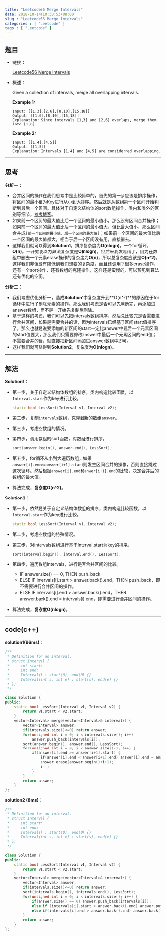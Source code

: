```yaml
---
title: "Leetcode56 Merge Intervals"
date: 2018-10-14T10:30:53+08:00
slug : "Leetcode56 Merge Intervals"
categories : [ "Leetcode" ]
tags : [ "Leetcode" ]
---
```


## 题目

- 链接：

  [Leetcode56 Merge Intervals](https://leetcode.com/problems/merge-intervals/description/)

- 概述：

  Given a collection of intervals, merge all overlapping intervals.

  **Example 1:**

  ```
  Input: [[1,3],[2,6],[8,10],[15,18]]
  Output: [[1,6],[8,10],[15,18]]
  Explanation: Since intervals [1,3] and [2,6] overlaps, merge them into [1,6].
  ```

  **Example 2:**

  ```
  Input: [[1,4],[4,5]]
  Output: [[1,5]]
  Explanation: Intervals [1,4] and [4,5] are considerred overlapping.
  ```

***

## 思考

**分析一：**

- 合并区间的操作在我们思考中是比较简单的，首先的第一步应该是排序操作，将区间的最小值为Key进行从小到大排序。然后就是从数组第一个区间开始判断到最后一个区间。具体对于自定义结构体的sort数组操作，类内和类外的区别等细节，[参考博客](https://leetcode.com/problems/merge-intervals/description/)。
- 如果前一个区间的最大值比后一个区间的最小值小，那么没有区间合并操作；如果前一个区间的最大值比后一个区间的最小值大，但比最大值小，那么区间合并成`[前一个区间的最小值，后一个区间的最大值]`；如果前一个区间的最大值比后一个区间的最大值都大，相当于后一个区间没有用，直接删去。
- 这样我们就可以得到**Solution1**，排序复杂度为**O(nlogn)**，一个for循环，**O(n)**。一开始我以为算法复杂度是**O(nlogn)**，但后来我发现错了，因为在数组中删去一个元素erase操作的复杂度为**O(n)**，所以总复杂度应该是**O(n^2)**，这样我们非但没有降低到我们想要的复杂度，而且还调用了很多erase操作，还有一个sort操作，还有数组的克隆操作，这样还是蛮慢的，可以预见到算法还有优化的空间。

**分析二：**

- 我们考虑优化分析一，造成**Solution1**中复杂度升到**O(n^2)**的原因在于for循环中进行了删除元素的操作。那么我们考虑是否可以先判断完，再添加进answer数组，而不是一开始先复制后删除。
- 基于这样的考虑，我们可以先把intervals数组排序，然后先比较完是否需要进行合并区间，如果是需要合并的话，因为intervals已经基于区间start值排序了，那么也就是说要添加的新区间的start一定比answer中最后一个元素区间的start值要大，那么我们只需要修改answer中最后一个元素区间的end值；不需要合并的话，就直接把新区间添加进answer数组中即可。
- 这样我们就可以得到**Solution2**，复杂度为**O(nlogn)**。

***

## 解法

**Solution1：**

- 第一步，关于自定义结构体数组的排序，类内构造比较函数，以`Interval.start`作为key进行比较。

  ```c++
  static bool LessSort(Interval v1, Interval v2);
  ```

- 第二步，复制`intervals`数组，克隆到新的数组`answer`。

- 第三步，考虑空数组的情况。

- 第四步，调用数组的sort函数，对数组进行排序。

  ```c++
  sort(answer.begin(), answer.end(), LessSort);
  ```

- 第五步，for循环从小到大遍历数组，如果`answer[i].end>=answer[i+1].start`则发生区间合并的操作，否则直接跳过这次循环。然后根据`answer[i].end`和`anwer[i+1].end`的比较，决定合并后的数组的最大值。

- 算法完成，**复杂度O(n^2)**。

**Solution2：**

- 第一步，依然是关于自定义结构体数组的排序，类内构造比较函数，以`Interval.start`作为key进行比较。

  ```c++
  static bool LessSort(Interval v1, Interval v2);
  ```

- 第二步，考虑空数组的特殊情况。

- 第三步，对intervals数组进行基于Interval.start为key的排序。

  ```c++
  sort(interval.begin(), interval.end(), LessSort);
  ```

- 第四步，遍历数组intervals，进行是否合并区间的比较。

  - IF answer.size() == 0, THEN push_back
  - ELSE IF intervals[i].start > answer.back().end，THEN push_back，即不需要进行合并区间的操作。
  - ELSE IF intervals[i].end > answer.back().end，THEN answer.back().end = intervals[i].end，即需要进行合并区间的操作。

- 算法完成，**复杂度O(nlogn)**。

------

## code(c++)

**solution1(96ms)：** 

```c++
/**
 * Definition for an interval.
 * struct Interval {
 *     int start;
 *     int end;
 *     Interval() : start(0), end(0) {}
 *     Interval(int s, int e) : start(s), end(e) {}
 * };
 */

class Solution {
public:
    static bool LessSort(Interval v1, Interval v2) {
        return v1.start < v2.start;
    }    
    vector<Interval> merge(vector<Interval>& intervals) {
        vector<Interval> answer;
	    if(intervals.size()<=0) return answer;
        for(unsigned int i = 0; i < intervals.size(); i++)
            answer.push_back(intervals[i]);
        sort(answer.begin(), answer.end(), LessSort);
        for(unsigned int i = 0; i < answer.size()-1; i++) {
            if(answer[i].end >= answer[i+1].start) {
                if(answer[i].end < answer[i+1].end) answer[i].end = answer[i+1].end;
                answer.erase(answer.begin()+i+1);
                i--;
            }
        }
        return answer;
    }
};
```



**solution2 (8ms)：**

```c++
/**
 * Definition for an interval.
 * struct Interval {
 *     int start;
 *     int end;
 *     Interval() : start(0), end(0) {}
 *     Interval(int s, int e) : start(s), end(e) {}
 * };
 */

class Solution {
public:
    static bool LessSort(Interval v1, Interval v2) {
        return v1.start < v2.start;
    }    
    vector<Interval> merge(vector<Interval>& intervals) {
        vector<Interval> answer;
        if(intervals.size()<=0) return answer;
        sort(intervals.begin(), intervals.end(), LessSort);
        for(unsigned int i = 0; i < intervals.size(); i++) {
            if(answer.size() == 0) answer.push_back(intervals[i]);
            else if (intervals[i].start > answer.back().end) answer.push_back(intervals[i]);
            else if(intervals[i].end > answer.back().end) answer.back().end = intervals[i].end;
        }
        return answer;
    }
};
```

